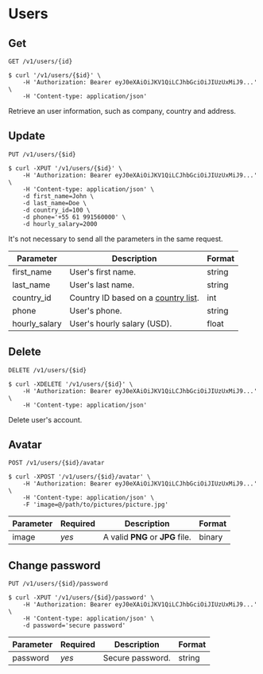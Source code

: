 # Users
## Get
```
GET /v1/users/{id}
```
```shell
$ curl '/v1/users/{$id}' \
    -H 'Authorization: Bearer eyJ0eXAiOiJKV1QiLCJhbGciOiJIUzUxMiJ9...' \
    -H 'Content-type: application/json'
```

Retrieve an user information, such as company, country and address.

## Update
```
PUT /v1/users/{$id}
```
```shell
$ curl -XPUT '/v1/users/{$id}' \
    -H 'Authorization: Bearer eyJ0eXAiOiJKV1QiLCJhbGciOiJIUzUxMiJ9...' \
    -H 'Content-type: application/json' \
    -d first_name=John \
    -d last_name=Doe \
    -d country_id=100 \
    -d phone='+55 61 991560000' \
    -d hourly_salary=2000
```

<aside class="notice">
It's not necessary to send all the parameters in the same request.
</aside>

| Parameter        | Description                                               | Format |
|------------------|-----------------------------------------------------------|--------|
| first_name       | User's first name.                                        | string |
| last_name        | User's last name.                                         | string |
| country_id       | Country ID based on a [country list](#countries).         | int    |
| phone            | User's phone.                                             | string |
| hourly_salary    | User's hourly salary (USD).                               | float  |

## Delete
```
DELETE /v1/users/{$id}
```
```shell
$ curl -XDELETE '/v1/users/{$id}' \
    -H 'Authorization: Bearer eyJ0eXAiOiJKV1QiLCJhbGciOiJIUzUxMiJ9...' \
    -H 'Content-type: application/json'
```

Delete user's account.

## Avatar
```
POST /v1/users/{$id}/avatar
```
```shell
$ curl -XPOST '/v1/users/{$id}/avatar' \
    -H 'Authorization: Bearer eyJ0eXAiOiJKV1QiLCJhbGciOiJIUzUxMiJ9...' \
    -H 'Content-type: application/json' \
    -F 'image=@/path/to/pictures/picture.jpg'
```

| Parameter | Required | Description                      | Format |
|-----------|----------|----------------------------------|--------|
| image     | *yes*    | A valid **PNG** or **JPG** file. | binary |

## Change password
```
PUT /v1/users/{$id}/password
```
```shell
$ curl -XPUT '/v1/users/{$id}/password' \
    -H 'Authorization: Bearer eyJ0eXAiOiJKV1QiLCJhbGciOiJIUzUxMiJ9...' \
    -H 'Content-type: application/json' \
    -d password='secure password'
```

| Parameter | Required | Description      | Format |
|-----------|----------|------------------|--------|
| password  | *yes*    | Secure password. | string |
